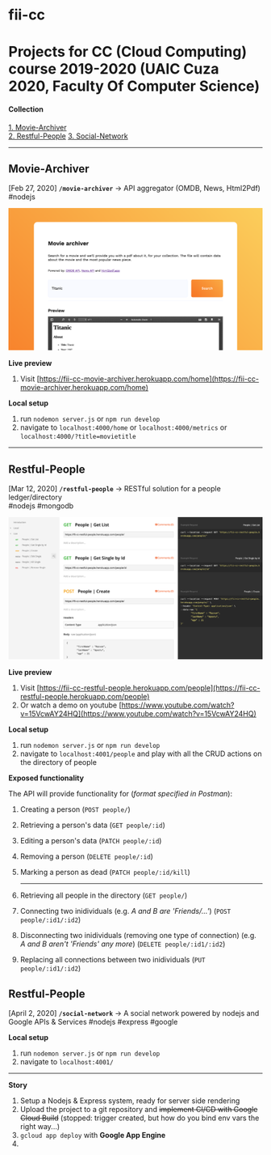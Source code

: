 # fii-cc

# Projects for CC (Cloud Computing) course 2019-2020 (UAIC Cuza 2020, Faculty Of Computer Science)

#### Collection

[1. Movie-Archiver](##Movie-Archiver)  
[2. Restful-People](##Restful-People)
[3. Social-Network](##Social-Network)

---

## Movie-Archiver

[Feb 27, 2020] **`/movie-archiver`** → API aggregator (OMDB, News, Html2Pdf)  
#nodejs

![Screenshot of the platform](movie-archiver-preview.png)

**Live preview**

1.  Visit [https://fii-cc-movie-archiver.herokuapp.com/home](https://fii-cc-movie-archiver.herokuapp.com/home)

**Local setup**

1.  run `nodemon server.js` or `npm run develop`
2.  navigate to `localhost:4000/home` or `localhost:4000/metrics` or `localhost:4000/?title=movietitle`

---

## Restful-People

[Mar 12, 2020] **`/restful-people`** → RESTful solution for a people ledger/directory  
#nodejs #mongodb

![Screenshot of the platform](restful-people-preview.png)

**Live preview**

1.  Visit [https://fii-cc-restful-people.herokuapp.com/people](https://fii-cc-restful-people.herokuapp.com/people)
2.  Or watch a demo on youtube [https://www.youtube.com/watch?v=15VcwAY24HQ](https://www.youtube.com/watch?v=15VcwAY24HQ)

**Local setup**

1.  run `nodemon server.js` or `npm run develop`
2.  navigate to `localhost:4001/people` and play with all the CRUD actions on the directory of people

**Exposed functionality**

The API will provide functionality for (_format specified in Postman_):

1.  Creating a person (`POST people/`)
2.  Retrieving a person's data (`GET people/:id`)
3.  Editing a person's data (`PATCH people/:id`)
4.  Removing a person (`DELETE people/:id`)
5.  Marking a person as dead (`PATCH people/:id/kill`)

    ***

6.  Retrieving all people in the directory (`GET people/`)
7.  Connecting two inidividuals (e.g. _A and B are 'Friends/...'_) (`POST people/:id1/:id2`)
8.  Disconnecting two inidividuals (removing one type of connection) (e.g. _A and B aren't 'Friends' any more_) (`DELETE people/:id1/:id2`)
9.  Replacing all connections between two inidividuals (`PUT people/:id1/:id2`)

## Restful-People

[April 2, 2020] **`/social-network`** → A social network powered by nodejs and Google APIs & Services
#nodejs #express #google

**Local setup**

1.  run `nodemon server.js` or `npm run develop`
2.  navigate to `localhost:4001/`

---

**Story**

1. Setup a Nodejs & Express system, ready for server side rendering
2. Upload the project to a git repository and ~~implement CI/CD with Google Cloud Build~~ (stopped: trigger created, but how do you bind env vars the right way...)
3. `gcloud app deploy` with **Google App Engine**
4.
